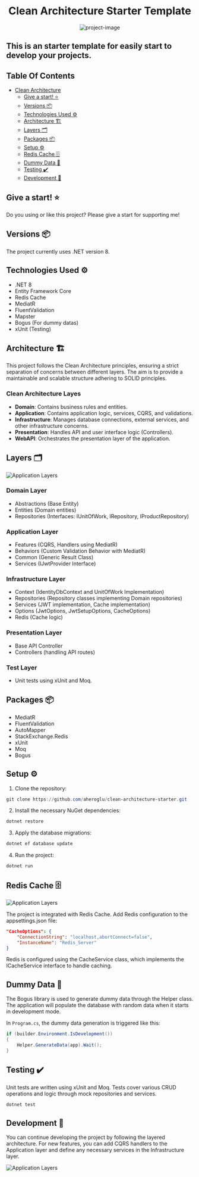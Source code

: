 <h1 align="center">
  Clean Architecture Starter Template
</h1>


<p align="center">
  <img src="https://socialify.git.ci/aheroglu/clean-architecture-starter/image?description=1&amp;font=Inter&amp;language=1&amp;name=1&amp;owner=1&amp;pattern=Solid&amp;stargazers=1&amp;theme=Auto"
    alt="project-image">
</p>

## This is an starter template for easily start to develop your projects.

## Table Of Contents

- [Clean Architecture](#clean-architecture)    
  - [Give a start! :star:](#give-a-star-star)
  - [Versions :package:](#versions)
  - [Technologies Used :gear:](#technologies-used)
  - [Architecture :building_construction:](#architecture)
  - [Layers :card_index_dividers:](#layers)
  - [Packages :package:](#packages)
  - [Setup :gear:](#setup)
  - [Redis Cache :file_cabinet:](#redis-cache)
  - [Dummy Data :clown_face:](#dummy-data)
  - [Testing :heavy_check_mark:](#testing)
  - [Development :rocket:](#development)

## Give a start! :star:
Do you using or like this project? Please give a start for supporting me!

## Versions :package:
The project currently uses .NET version 8.

## Technologies Used :gear:
- .NET 8
- Entity Framework Core
- Redis Cache
- MediatR
- FluentValidation
- Mapster
- Bogus (For dummy datas)
- xUnit (Testing)

## Architecture :building_construction:

This project follows the Clean Architecture principles, ensuring a strict separation of concerns between different layers. The aim is to provide a maintainable and scalable structure adhering to SOLID principles.

### Clean Architecture Layes
- <b>Domain</b>: Contains business rules and entities.
- <b>Application</b>: Contains application logic, services, CQRS, and validations.
- <b>Infrastructure</b>: Manages database connections, external services, and other infrastructure concerns.
- <b>Presentation</b>: Handles API and user interface logic (Controllers).
- <b>WebAPI</b>: Orchestrates the presentation layer of the application.

## Layers :card_index_dividers:

![Application Layers](https://resmim.net/cdn/2024/09/21/mowSjR.png)

### Domain Layer
- Abstractions (Base Entity)
- Entities (Domain entities)
- Repositories (Interfaces: IUnitOfWork, IRepository, IProductRepository)

### Application Layer
- Features (CQRS, Handlers using MediatR)
- Behaviors (Custom Validation Behavior with MediatR)
- Common (Generic Result Class)
- Services (IJwtProvider Interface)

### Infrastructure Layer
- Context (IdentityDbContext and UnitOfWork Implementation)
- Repositories (Repository classes implementing Domain repositories)
- Services (JWT implementation, Cache implementation)
- Options (JwtOptions, JwtSetupOptions, CacheOptions)
- Redis (Cache logic)

### Presentation Layer
- Base API Controller
- Controllers (handling API routes)

### Test Layer
- Unit tests using xUnit and Moq.

## Packages :package:
- MediatR
- FluentValidation
- AutoMapper
- StackExchange.Redis
- xUnit
- Moq
- Bogus

## Setup :gear:
1. Clone the repository:
```powershell
git clone https://github.com/aheroglu/clean-architecture-starter.git
```

2. Install the necessary NuGet dependencies:
```powershell
dotnet restore
```

3. Apply the database migrations:
```powershell
dotnet ef database update
```

4. Run the project:
```powershell
dotnet run
```

## Redis Cache :file_cabinet:

![Application Layers](https://resmim.net/cdn/2024/09/21/mowZ0j.png)

The project is integrated with Redis Cache. Add Redis configuration to the appsettings.json file:
```json
"CacheOptions": {
    "ConnectionString": "localhost,abortConnect=false",
    "InstanceName": "Redis_Server"
}
```
Redis is configured using the CacheService class, which implements the ICacheService interface to handle caching.

## Dummy Data :clown_face:
The Bogus library is used to generate dummy data through the Helper class. The application will populate the database with random data when it starts in development mode.

In ```Program.cs```, the dummy data generation is triggered like this:
```csharp
if (builder.Environment.IsDevelopment())
{
    Helper.GenerateData(app).Wait();
}
```

## Testing :heavy_check_mark:
Unit tests are written using xUnit and Moq. Tests cover various CRUD operations and logic through mock repositories and services.
```csharp
dotnet test
```

## Development :rocket:
You can continue developing the project by following the layered architecture. For new features, you can add CQRS handlers to the Application layer and define any necessary services in the Infrastructure layer.

![Application Layers](https://resmim.net/cdn/2024/09/21/mowfJn.png)
